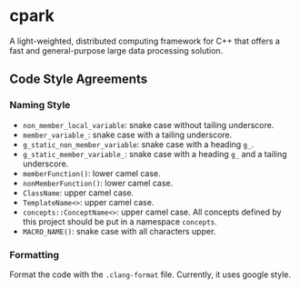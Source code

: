# cpark
A light-weighted, distributed computing framework for C++ that offers a fast and general-purpose large data processing solution.

## Code Style Agreements
### Naming Style
- `non_member_local_variable`: snake case without tailing underscore.
- `member_variable_`: snake case with a tailing underscore.
- `g_static_non_member_variable`: snake case with a heading `g_`.
- `g_static_member_variable_`: snake case with a heading `g_` and a tailing underscore.
- `memberFunction()`: lower camel case.
- `nonMemberFunction()`: lower camel case.
- `ClassName`: upper camel case.
- `TemplateName<>`: upper camel case.
- `concepts::ConceptName<>`: upper camel case. All concepts defined by this project should be put in a namespace `concepts`.
- `MACRO_NAME()`: snake case with all characters upper.
### Formatting
Format the code with the `.clang-format` file. Currently, it uses google style.